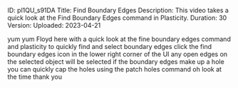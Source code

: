 ID: pl1QU_s91DA
Title: Find Boundary Edges
Description: This video takes a quick look at the Find Boundary Edges command in Plasticity.
Duration: 30
Version: 
Uploaded: 2023-04-21

yum yum Floyd here with a quick look at
the fine boundary edges command and
plasticity to quickly find and select
boundary edges click the find boundary
edges icon in the lower right corner of
the UI any open edges on the selected
object will be selected if the boundary
edges make up a hole you can quickly cap
the holes using the patch holes command
oh look at the time
thank you
